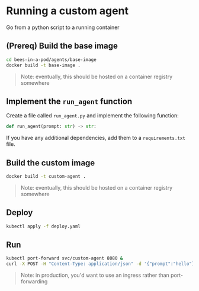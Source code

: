 # Running a custom agent

Go from a python script to a running container

## (Prereq) Build the base image

```bash
cd bees-in-a-pod/agents/base-image
docker build -t base-image .
```

> Note: eventually, this should be hosted on a container registry somewhere

## Implement the `run_agent` function

Create a file called `run_agent.py` and implement the following function:

```python
def run_agent(prompt: str) -> str:
```

If you have any additional dependencies, add them to a `requirements.txt` file.

## Build the custom image

```bash
docker build -t custom-agent .
```

> Note: eventually, this should be hosted on a container registry somewhere

## Deploy

```bash
kubectl apply -f deploy.yaml
```

## Run

```bash
kubectl port-forward svc/custom-agent 8080 &
curl -X POST -H "Content-Type: application/json" -d '{"prompt":"hello"}' localhost:8080
```

> Note: in production, you'd want to use an ingress rather than port-forwarding
